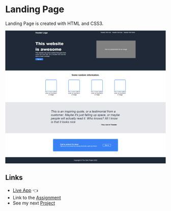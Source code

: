 # Landing Page
Landing Page is created with HTML and CSS3.

![Preview](landing-page.png)

## Links
- [Live App](https://alex-dishen.github.io/landing-page/) :point_left:
- Link to the [Assignment](https://www.theodinproject.com/lessons/foundations-landing-page)
- See my next [Project](https://github.com/alex-dishen/rock-paper-scissors)